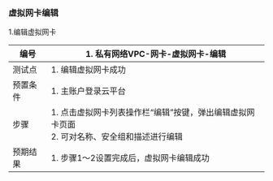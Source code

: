### 虚拟网卡编辑

1.编辑虚拟网卡

| 编号     | 1. 私有网络VPC-网卡-虚拟网卡-编辑                            |
| -------- | ------------------------------------------------------------ |
| 测试点   | 1. 编辑虚拟网卡成功                                          |
| 预置条件 | 1. 主账户登录云平台                                          |
| 步骤     | 1. 点击虚拟网卡列表操作栏“编辑”按键，弹出编辑虚拟网卡页面<br />2. 可对名称、安全组和描述进行编辑 |
| 预期结果 | 1. 步骤1～2设置完成后，虚拟网卡编辑成功                      |

